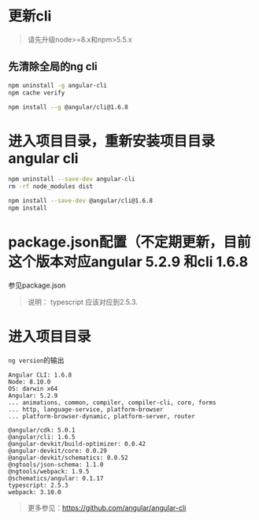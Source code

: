 # 更新cli

> 请先升级node>=8.x和npm>5.5.x

## 先清除全局的ng cli
```bash
npm uninstall -g angular-cli
npm cache verify

npm install --g @angular/cli@1.6.8
```

# 进入项目目录，重新安装项目目录angular cli
```bash
npm uninstall --save-dev angular-cli
rm -rf node_modules dist

npm install --save-dev @angular/cli@1.6.8
npm install
```

# package.json配置（不定期更新，目前这个版本对应angular 5.2.9 和cli 1.6.8
参见package.json
> 说明： typescript 应该对应到2.5.3.



# 进入项目目录
`ng version`的输出

```
Angular CLI: 1.6.8
Node: 8.10.0
OS: darwin x64
Angular: 5.2.9
... animations, common, compiler, compiler-cli, core, forms
... http, language-service, platform-browser
... platform-browser-dynamic, platform-server, router

@angular/cdk: 5.0.1
@angular/cli: 1.6.5
@angular-devkit/build-optimizer: 0.0.42
@angular-devkit/core: 0.0.29
@angular-devkit/schematics: 0.0.52
@ngtools/json-schema: 1.1.0
@ngtools/webpack: 1.9.5
@schematics/angular: 0.1.17
typescript: 2.5.3
webpack: 3.10.0
```



> 更多参见：https://github.com/angular/angular-cli